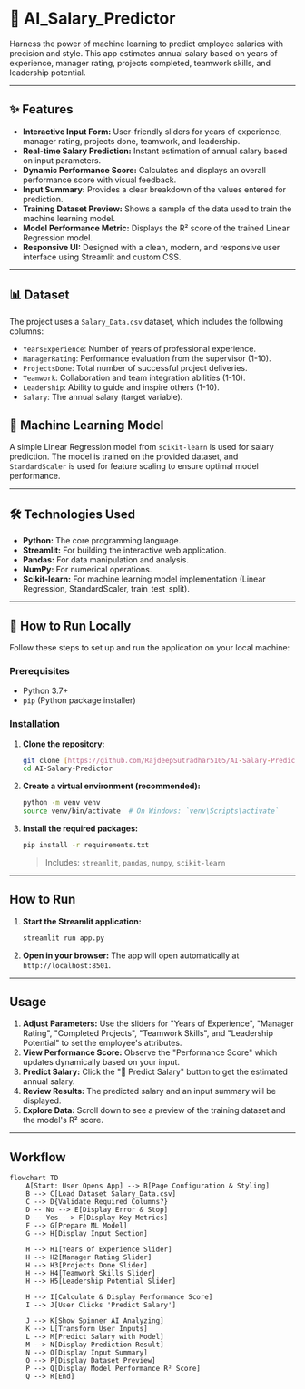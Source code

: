 # 🚀 AI_Salary_Predictor

Harness the power of machine learning to predict employee salaries with precision and style. This app estimates annual salary based on years of experience, manager rating, projects completed, teamwork skills, and leadership potential.

---

## ✨ Features

* **Interactive Input Form:** User-friendly sliders for years of experience, manager rating, projects done, teamwork, and leadership.
* **Real-time Salary Prediction:** Instant estimation of annual salary based on input parameters.
* **Dynamic Performance Score:** Calculates and displays an overall performance score with visual feedback.
* **Input Summary:** Provides a clear breakdown of the values entered for prediction.
* **Training Dataset Preview:** Shows a sample of the data used to train the machine learning model.
* **Model Performance Metric:** Displays the R² score of the trained Linear Regression model.
* **Responsive UI:** Designed with a clean, modern, and responsive user interface using Streamlit and custom CSS.

---

## 📊 Dataset

The project uses a `Salary_Data.csv` dataset, which includes the following columns:

* `YearsExperience`: Number of years of professional experience.
* `ManagerRating`: Performance evaluation from the supervisor (1-10).
* `ProjectsDone`: Total number of successful project deliveries.
* `Teamwork`: Collaboration and team integration abilities (1-10).
* `Leadership`: Ability to guide and inspire others (1-10).
* `Salary`: The annual salary (target variable).

## 🧠 Machine Learning Model

A simple Linear Regression model from `scikit-learn` is used for salary prediction. The model is trained on the provided dataset, and `StandardScaler` is used for feature scaling to ensure optimal model performance.

---

## 🛠️ Technologies Used

* **Python:** The core programming language.
* **Streamlit:** For building the interactive web application.
* **Pandas:** For data manipulation and analysis.
* **NumPy:** For numerical operations.
* **Scikit-learn:** For machine learning model implementation (Linear Regression, StandardScaler, train_test_split).

---

## 🚀 How to Run Locally

Follow these steps to set up and run the application on your local machine:

### Prerequisites

* Python 3.7+
* `pip` (Python package installer)

### Installation

1.  **Clone the repository:**
    ```bash
    git clone [https://github.com/RajdeepSutradhar5105/AI-Salary-Predictor.git](https://github.com/your-username/AI-Salary-Predictor.git)
    cd AI-Salary-Predictor
    ```

2.  **Create a virtual environment (recommended):**
    ```bash
    python -m venv venv
    source venv/bin/activate  # On Windows: `venv\Scripts\activate`
    ```

3.  **Install the required packages:**
    ```bash
    pip install -r requirements.txt
    ```

    > Includes: `streamlit`, `pandas`, `numpy`, `scikit-learn`

---

## How to Run

1.  **Start the Streamlit application:**
    ```bash
    streamlit run app.py
    ```

2.  **Open in your browser:**
    The app will open automatically at `http://localhost:8501`.

---

## Usage

1.  **Adjust Parameters:** Use the sliders for "Years of Experience", "Manager Rating", "Completed Projects", "Teamwork Skills", and "Leadership Potential" to set the employee's attributes.
2.  **View Performance Score:** Observe the "Performance Score" which updates dynamically based on your input.
3.  **Predict Salary:** Click the "🚀 Predict Salary" button to get the estimated annual salary.
4.  **Review Results:** The predicted salary and an input summary will be displayed.
5.  **Explore Data:** Scroll down to see a preview of the training dataset and the model's R² score.

---

## Workflow
```mermaid
flowchart TD
    A[Start: User Opens App] --> B[Page Configuration & Styling]
    B --> C[Load Dataset Salary_Data.csv]
    C --> D{Validate Required Columns?}
    D -- No --> E[Display Error & Stop]
    D -- Yes --> F[Display Key Metrics]
    F --> G[Prepare ML Model]
    G --> H[Display Input Section]

    H --> H1[Years of Experience Slider]
    H --> H2[Manager Rating Slider]
    H --> H3[Projects Done Slider]
    H --> H4[Teamwork Skills Slider]
    H --> H5[Leadership Potential Slider]

    H --> I[Calculate & Display Performance Score]
    I --> J[User Clicks 'Predict Salary']

    J --> K[Show Spinner AI Analyzing]
    K --> L[Transform User Inputs]
    L --> M[Predict Salary with Model]
    M --> N[Display Prediction Result]
    N --> O[Display Input Summary]
    O --> P[Display Dataset Preview]
    P --> Q[Display Model Performance R² Score]
    Q --> R[End]
